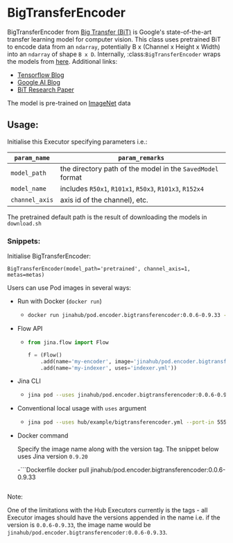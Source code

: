 # BigTransferEncoder

BigTransferEncoder from [Big Transfer (BiT)](https://github.com/google-research/big_transfer) is Google's state-of-the-art transfer learning model for computer vision. This class uses pretrained BiT to encode data from an `ndarray`, potentially B x (Channel x Height x Width) into an `ndarray` of shape `B x D`. Internally, :class:`BigTransferEncoder` wraps the models from [here](https://storage.googleapis.com/bit_models/).
Additional links:
- [Tensorflow Blog](https://blog.tensorflow.org/2020/05/bigtransfer-bit-state-of-art-transfer-learning-computer-vision.html)
- [Google AI Blog](https://ai.googleblog.com/2020/05/open-sourcing-bit-exploring-large-scale.html)
- [BiT Research Paper](https://arxiv.org/abs/1912.11370)

The model is pre-trained on [ImageNet](http://www.image-net.org/) data


## Usage:

Initialise this Executor specifying parameters i.e.:

| `param_name`  | `param_remarks` |
| ------------- | ------------- |
| `model_path`  | the directory path of the model in the `SavedModel` format  |
| `model_name`  | includes `R50x1`, `R101x1`, `R50x3`, `R101x3`, `R152x4`  |
| `channel_axis`| axis id of the channel), etc.  |

The pretrained default path is the result of downloading the models in `download.sh`

### Snippets:

Initialise BigTransferEncoder:

`BigTransferEncoder(model_path='pretrained', channel_axis=1, metas=metas)`

Users can use Pod images in several ways:

- Run with Docker (`docker run`)
  - ```bash
    docker run jinahub/pod.encoder.bigtransferencoder:0.0.6-0.9.33 --port-in 55555 --port-out 55556
    ```
    
- Flow API
  - ```python
    from jina.flow import Flow

    f = (Flow()
        .add(name='my-encoder', image='jinahub/pod.encoder.bigtransferencoder:0.0.6-0.9.33', port_in=55555, port_out=55556)
        .add(name='my-indexer', uses='indexer.yml'))
    ```
    
- Jina CLI
  - ```bash
    jina pod --uses jinahub/pod.encoder.bigtransferencoder:0.0.6-0.9.33 --port-in 55555 --port-out 55556
    ```
    
- Conventional local usage with `uses` argument
  - ```bash
    jina pod --uses hub/example/bigtransferencoder.yml --port-in 55555 --port-out 55556
    ```
    
- Docker command

  Specify the image name along with the version tag. The snippet below uses Jina version `0.9.20`
  
  -```Dockerfile
   docker pull jinahub/pod.encoder.bigtransferencoder:0.0.6-0.9.33
   ```
   
 Note:
 
 One of the limitations with the Hub Executors currently is the tags - all Executor images should have the versions appended in the name i.e.
 if the version is `0.0.6-0.9.33`, the image name would be `jinahub/pod.encoder.bigtransferencoder:0.0.6-0.9.33`.
   
